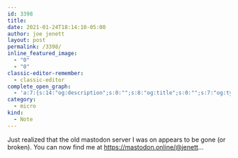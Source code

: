 ```yaml
---
id: 3398
title: 
date: 2021-01-24T18:14:10-05:00
author: joe jenett
layout: post
permalink: /3398/
inline_featured_image:
  - "0"
  - "0"
classic-editor-remember:
  - classic-editor
complete_open_graph:
  - 'a:7:{s:14:"og:description";s:0:"";s:8:"og:title";s:0:"";s:7:"og:type";s:0:"";s:12:"twitter:card";s:7:"summary";s:15:"twitter:creator";s:0:"";s:19:"twitter:description";s:0:"";s:8:"og:image";s:0:"";}'
category:
  - micro
kind:
  - Note
---
```

Just realized that the old mastodon server I was on appears to be gone (or broken). You can now find me at <https://mastodon.online/@jenett>...